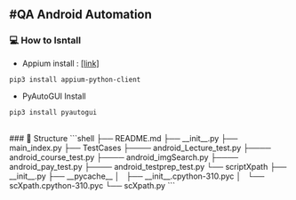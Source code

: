 #QA Android Automation
----------------------


### 💻 How to Isntall 
- Appium install : [[link]](https://blog.naver.com/tnsqo1126/222627917212)


```shell
pip3 install appium-python-client
```

- PyAutoGUI Install 
```shell
pip3 install pyautogui
```

<br>
### 📂 Structure 
```shell
├── README.md
├── __init__.py
├── main_index.py
├── TestCases
├──── android_Lecture_test.py
├──── android_course_test.py
├──── android_imgSearch.py
├──── android_pay_test.py
├──── android_testprep_test.py
└── scriptXpath
    ├── __init__.py
    ├── __pycache__
    │   ├── __init__.cpython-310.pyc
    │   └── scXpath.cpython-310.pyc
    └── scXpath.py
```